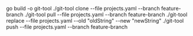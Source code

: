 

go build -o git-tool
./git-tool clone --file projects.yaml --branch feature-branch
./git-tool pull --file projects.yaml --branch feature-branch
./git-tool replace --file projects.yaml --old "oldString" --new "newString"
./git-tool push --file projects.yaml --branch feature-branch